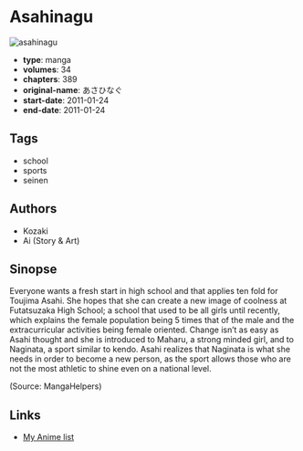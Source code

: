 # Asahinagu

![asahinagu](https://cdn.myanimelist.net/images/manga/1/149866.jpg)

-   **type**: manga
-   **volumes**: 34
-   **chapters**: 389
-   **original-name**: あさひなぐ
-   **start-date**: 2011-01-24
-   **end-date**: 2011-01-24

## Tags

-   school
-   sports
-   seinen

## Authors

-   Kozaki
-   Ai (Story & Art)

## Sinopse

Everyone wants a fresh start in high school and that applies ten fold for Toujima Asahi. She hopes that she can create a new image of coolness at Futatsuzaka High School; a school that used to be all girls until recently, which explains the female population being 5 times that of the male and the extracurricular activities being female oriented. Change isn’t as easy as Asahi thought and she is introduced to Maharu, a strong minded girl, and to Naginata, a sport similar to kendo. Asahi realizes that Naginata is what she needs in order to become a new person, as the sport allows those who are not the most athletic to shine even on a national level.

(Source: MangaHelpers)

## Links

-   [My Anime list](https://myanimelist.net/manga/35741/Asahinagu)
